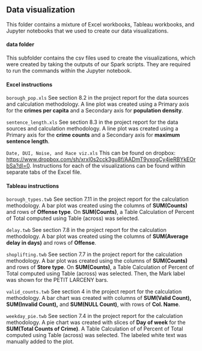 ## Data visualization

This folder contains a mixture of Excel workbooks, Tableau workbooks, and Jupyter notebooks that we used to create our data visualizations.

#### data folder
This subfolder contains the csv files used to create the visualizations, which were created by taking the outputs of our Spark scripts. They are required to run the commands within the Jupyter notebook.

#### Excel instructions
`borough_pop.xls`
See section 8.2 in the project report for the data sources and calculation methodology. A line plot was created using a Primary axis for the **crimes per capita** and a Secondary axis for **population density**.

`sentence_length.xls`
See section 8.3 in the project report for the data sources and calculation methodology. A line plot was created using a Primary axis for the **crime counts** and a Secondary axis for **maximum sentence length**.

`Date, DUI, Noise, and Race viz.xls`
This can be found on dropbox: https://www.dropbox.com/sh/xrxl0s2cck3gu8f/AADmT9yxogCy4ieRBYkEOrbSa?dl=0. Instructions for each of the visualizations can be found within separate tabs of the Excel file.

#### Tableau instructions
`borough_types.twb`
See section 7.11 in the project report for the calculation methodology. A bar plot was created using the columns of **SUM(Counts)** and rows of **Offense type**.  On **SUM(Counts)**, a Table Calculation of Percent of Total computed using Table (across) was selected.

`delay.twb`
See section 7.8 in the project report for the calculation methodology. A bar plot was created using the columns of **SUM(Average delay in days)** and rows of **Offense**. 

`shoplifting.twb`
See section 7.7 in the project report for the calculation methodology. A bar plot was created using the columns of **SUM(Counts)** and rows of **Store type**. On **SUM(Counts)**, a Table Calculation of Percent of Total computed using Table (across) was selected. Then, the Mark label was shown for the PETIT LARCENY bars. 

`valid_counts.twb`
See section 4 in the project report for the calculation methodology. A bar chart was created with columns of **SUM(Valid Count), SUM(Invalid Count),** and **SUM(NULL Count)**, with rows of **Col. Name**.

`weekday_pie.twb`
See section 7.4 in the project report for the calculation methodology. A pie chart was created with slices of **Day of week** for the **SUM(Total Counts of Crime)**. A Table Calculation of of Percent of Total computed using Table (across) was selected. The labeled white text was manually added to the plot.
